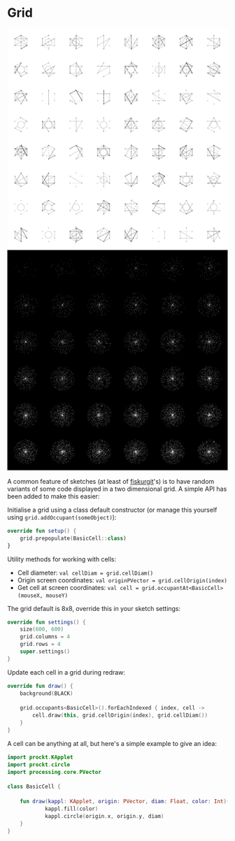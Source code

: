 # Grid

![](images/sketch002.png)![](images/sketch010.png)

A common feature of sketches (at least of [fiskurgit](https://github.com/fiskurgit)'s) is to have random variants of some code displayed in a two dimensional grid. A simple API has been added to make this easier:

Initialise a grid using a class default constructor (or manage this yourself using `grid.addOccupant(someObject)`):

```kotlin
override fun setup() {
    grid.prepopulate(BasicCell::class)
}
```

Utility methods for working with cells:
* Cell diameter: `val cellDiam = grid.cellDiam()`
* Origin screen coordinates: `val originPVector = grid.cellOrigin(index)`
* Get cell at screen coordinates: `val cell = grid.occupantAt<BasicCell>(mouseX, mouseY)`


The grid default is 8x8, override this in your sketch settings:

```kotlin
override fun settings() {
    size(600, 600)
    grid.columns = 4
    grid.rows = 4
    super.settings()
}
```

Update each cell in a grid during redraw:

```kotlin
override fun draw() {
    background(BLACK)

    grid.occupants<BasicCell>().forEachIndexed { index, cell ->
        cell.draw(this, grid.cellOrigin(index), grid.cellDiam())
    }
}
```

A cell can be anything at all, but here's a simple example to give an idea:


```kotlin
import prockt.KApplet
import prockt.circle
import processing.core.PVector

class BasicCell {

    fun draw(kappl: KApplet, origin: PVector, diam: Float, color: Int){
            kappl.fill(color)
            kappl.circle(origin.x, origin.y, diam)
    }
}

```